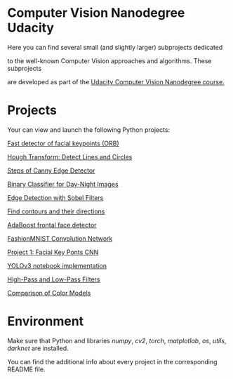 # Computer Vision Nanodegree Udacity

Here you can find several small (and slightly larger) subprojects dedicated 

to the well-known Computer Vision approaches and algorithms. These subprojects 

are developed as part of the [Udacity Computer Vision Nanodegree course.](https://www.udacity.com/course/computer-vision-nanodegree--nd891) 

  
# Projects 
  Your can view and launch the following Python projects:
  
[Fast detector of facial keypoints (ORB)](https://github.com/Rafael1s/Computer-Vision-Udacity/tree/master/Agorithm-ORB)

[Hough Transform: Detect Lines and Circles](https://github.com/Rafael1s/Computer-Vision-Udacity/tree/master/Algorithm-HoughTransform) 

[Steps of Canny Edge Detector](https://github.com/Rafael1s/Computer-Vision-Udacity/tree/master/Canny-Edge-Detector)

[Binary Classifier for Day-Night Images](https://github.com/Rafael1s/Computer-Vision-Udacity/tree/master/Day-Night-Classifier)

[Edge Detection with Sobel Filters](https://github.com/Rafael1s/Computer-Vision-Udacity/tree/master/Sobel-Edge-Detector)

[Find contours and their directions](https://github.com/Rafael1s/Computer-Vision-Udacity/tree/master/Find-Contours)

[AdaBoost frontal face detector](https://github.com/Rafael1s/Computer-Vision-Udacity/tree/master/Haar-Cascades)

[FashionMNIST Convolution Network](https://github.com/Rafael1s/Computer-Vision-Udacity/tree/master/FashionMNIST-CNN)

[Project 1:  Facial Key Ponts CNN](https://github.com/Rafael1s/Computer-Vision-Udacity/tree/master/Project-1_FacialKeyPoints)

[YOLOv3 notebook implementation](https://github.com/Rafael1s/Computer-Vision-Udacity/tree/master/YOLOv3_implementation)

[High-Pass and Low-Pass Filters](https://github.com/Rafael1s/Computer-Vision-Udacity/tree/master/HighPass_LowPass_Filters)

[Comparison of Color Models](https://github.com/Rafael1s/Computer-Vision-Udacity/tree/master/Comparison-Color-Models)

# Environment

Make sure that Python and libraries *numpy*, *cv2*, *torch*, *matplotlab*, *os*, *utils*, *darknet*   are installed.

You can find the additional info about every project in the corresponding README file. 
